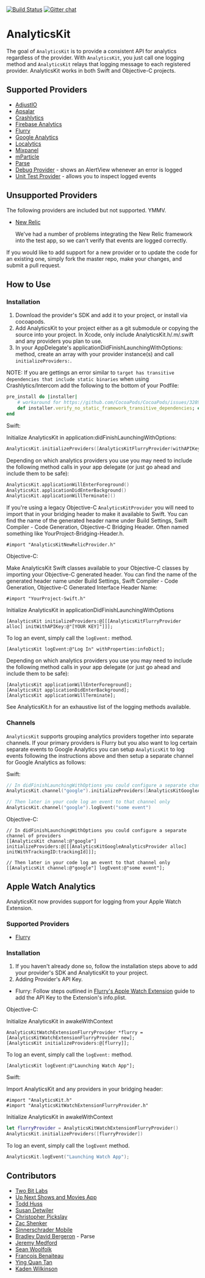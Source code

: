 [![Build Status](https://travis-ci.org/twobitlabs/AnalyticsKit.svg?branch=master)](https://travis-ci.org/twobitlabs/AnalyticsKit)
[![Gitter chat](https://badges.gitter.im/twobitlabs/AnalyticsKit.png)](https://gitter.im/twobitlabs/AnalyticsKit)

# AnalyticsKit

The goal of `AnalyticsKit` is to provide a consistent API for analytics regardless of the provider. With `AnalyticsKit`, you just call one logging method and `AnalyticsKit` relays that logging message to each registered provider. AnalyticsKit works in both Swift and Objective-C projects.

## Supported Providers

* [AdjustIO](https://www.adjust.io/)
* [Apsalar](http://apsalar.com/)
* [Crashlytics](http://crashlytics.com)
* [Firebase Analytics](https://firebase.google.com/products/analytics/)
* [Flurry](http://www.flurry.com/)
* [Google Analytics](https://www.google.com/analytics)
* [Localytics](http://www.localytics.com/)
* [Mixpanel](https://mixpanel.com/)
* [mParticle](https://www.mparticle.com)
* [Parse](http://parse.com/)
* [Debug Provider](https://github.com/twobitlabs/AnalyticsKit/blob/master/AnalyticsKitDebugProvider.swift) - shows an AlertView whenever an error is logged
* [Unit Test Provider](https://github.com/twobitlabs/AnalyticsKit/blob/master/AnalyticsKit/AnalyticsKit/AnalyticsKitUnitTestProvider.swift) - allows you to inspect logged events

## Unsupported Providers

The following providers are included but not supported. YMMV.

* [New Relic](http://www.newrelic.com)

	We've had a number of problems integrating the New Relic framework into the test app, so we can't verify that events are logged correctly.

If you would like to add support for a new provider or to update the code for an existing one, simply fork the master repo, make your changes, and submit a pull request.

## How to Use

### Installation
1. Download the provider's SDK and add it to your project, or install via cocoapods.
2. Add AnalyticsKit to your project either as a git submodule or copying the source into your project. In Xcode, only include AnalyticsKit.h/.m/.swift and any providers you plan to use.
3. In your AppDelegate's applicationDidFinishLaunchingWithOptions: method, create an array with your provider instance(s) and call `initializeProviders:`.

NOTE: If you are gettings an error similar to `target has transitive dependencies that include static binaries` when using Crashlytics/Intercom add the following to the bottom of your Podfile:
```ruby
pre_install do |installer|
	# workaround for https://github.com/CocoaPods/CocoaPods/issues/3289
    def installer.verify_no_static_framework_transitive_dependencies; end
end
```

Swift:

Initialize AnalyticsKit in application:didFinishLaunchingWithOptions:

```swift
AnalyticsKit.initializeProviders([AnalyticsKitFlurryProvider(withAPIKey: flurryKey)])
```

Depending on which analytics providers you use you may need to include the following method calls in your app delegate (or just go ahead and include them to be safe):

```swift
AnalyticsKit.applicationWillEnterForeground()
AnalyticsKit.applicationDidEnterBackground()
AnalyticsKit.applicationWillTerminate]()
```

If you're using a legacy Objective-C `AnalyticsKitProvider` you will need to import that in your bridging header to make it available to Swift. You can find the name of the generated header name under Build Settings, Swift Compiler - Code Generation, Objective-C Bridging Header. Often named something like YourProject-Bridging-Header.h.

```objc
#import "AnalyticsKitNewRelicProvider.h"
```

Objective-C:

Make AnalyticsKit Swift classes available to your Objective-C classes by importing your Objective-C generated header. You can find the name of the generated header name under Build Settings, Swift Compiler - Code Generation, Objective-C Generated Interface Header Name:

```objc
#import "YourProject-Swift.h"
```

Initialize AnalyticsKit in applicationDidFinishLaunchingWithOptions

```objc
[AnalyticsKit initializeProviders:@[[[AnalyticsKitFlurryProvider alloc] initWithAPIKey:@"[YOUR KEY]"]]];
```

To log an event, simply call the `logEvent:` method.

```objc
[AnalyticsKit logEvent:@"Log In" withProperties:infoDict];
```

Depending on which analytics providers you use you may need to include the following method calls in your app delegate (or just go ahead and include them to be safe):

```objc
[AnalyticsKit applicationWillEnterForeground];
[AnalyticsKit applicationDidEnterBackground];  
[AnalyticsKit applicationWillTerminate];  
```

See AnalyticsKit.h for an exhaustive list of the logging methods available.

### Channels

`AnalyticsKit` supports grouping analytics providers together into separate channels. If your primary providers is Flurry but you also want to log certain separate events to Google Analytics you can setup `AnalyticsKit` to log events following the instructions above and then setup a separate channel for Google Analytics as follows:

Swift:

```swift
// In didFinishLaunchingWithOptions you could configure a separate channel of providers
AnalyticsKit.channel("google").initializeProviders([AnalyticsKitGoogleAnalyticsProvider(withTrackingID: trackingId)])

// Then later in your code log an event to that channel only
AnalyticsKit.channel("google").logEvent("some event")
```

Objective-C:

```objc
// In didFinishLaunchingWithOptions you could configure a separate channel of providers
[[AnalyticsKit channel:@"google"] initializeProviders:@[[[AnalyticsKitGoogleAnalyticsProvider alloc] initWithTrackingID:trackingId]]];

// Then later in your code log an event to that channel only
[[AnalyticsKit channel:@"google"] logEvent:@"some event"];
```

## Apple Watch Analytics

AnalyticsKit now provides support for logging from your Apple Watch Extension.

### Supported Providers

* [Flurry](http://www.flurry.com/)

### Installation
1. If you haven't already done so, follow the installation steps above to add your provider's SDK and AnalyticsKit to your project.
2. Adding Provider's API Key.
 - Flurry: Follow steps outlined in [Flurry's Apple Watch Extension](https://developer.yahoo.com/flurry/docs/analytics/gettingstarted/technicalquickstart/applewatch/) guide to add the API Key to the Extension's info.plist.

Objective-C:

Initialize AnalyticsKit in awakeWithContext

```objc
AnalyticsKitWatchExtensionFlurryProvider *flurry = [AnalyticsKitWatchExtensionFlurryProvider new];
[AnalyticsKit initializeProviders:@[flurry]];
```

To log an event, simply call the `logEvent:` method.

```objc
[AnalyticsKit logEvent:@"Launching Watch App"];
```

Swift:

Import AnalyticsKit and any providers in your bridging header:

```objc
#import "AnalyticsKit.h"
#import "AnalyticsKitWatchExtensionFlurryProvider.h"
```

Initialize AnalyticsKit in awakeWithContext

```swift
let flurryProvider = AnalyticsKitWatchExtensionFlurryProvider()
AnalyticsKit.initializeProviders([flurryProvider])
```

To log an event, simply call the `logEvent` method.

```swift
AnalyticsKit.logEvent("Launching Watch App");
```

## Contributors
 - [Two Bit Labs](http://twobitlabs.com/)
 - [Up Next Shows and Movies App](https://upnext.me/)
 - [Todd Huss](https://github.com/thuss)
 - [Susan Detwiler](https://github.com/sherpachick)
 - [Christopher Pickslay](https://github.com/chrispix)
 - [Zac Shenker](https://github.com/zacshenker)
 - [Sinnerschrader Mobile](https://github.com/sinnerschrader-mobile)
 - [Bradley David Bergeron](https://github.com/bdbergeron) - Parse
 - [Jeremy Medford](https://github.com/jeremymedford)
 - [Sean Woolfolk](https://github.com/seanw4)
 - [François Benaiteau](https://github.com/netbe)
 - [Ying Quan Tan](https://github.com/brightredchilli)
 - [Kaden Wilkinson](https://github.com/kdawgwilk)
